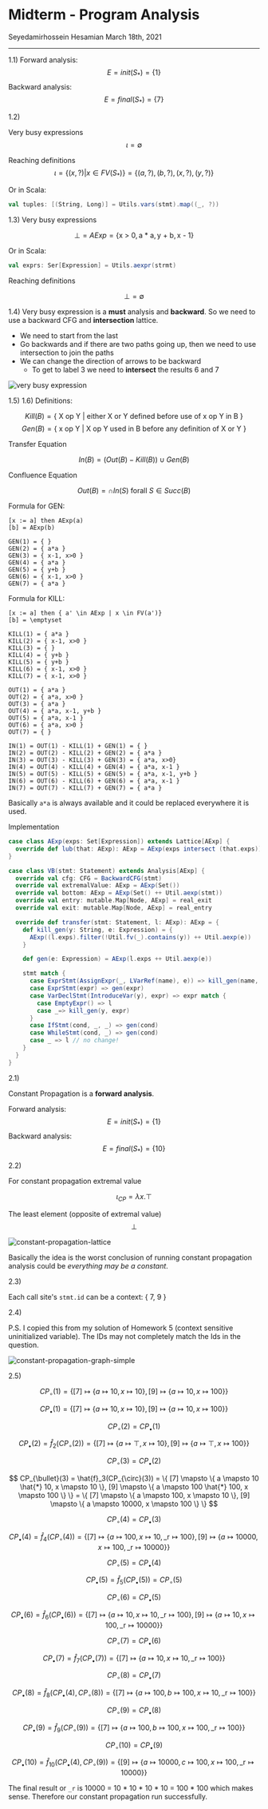 # Midterm - Program Analysis

Seyedamirhossein Hesamian
March 18th, 2021

-----

1.1)
Forward analysis: $$E = { init(S_*) } = \{ 1 \}$$
Backward analysis: $$E = { final(S_*) } = \{ 7 \}$$

1.2)

Very busy expressions $$\iota = \emptyset $$

Reaching definitions $$\iota = \{ (x, \text{?}) | x \in FV(S_*) \} = \{ (a, \text{?}), (b, \text{?}), (x, \text{?}), (y, \text{?}) \} $$

Or in Scala:

```scala
val tuples: [(String, Long)] = Utils.vars(stmt).map((_, ?))
```

1.3)
Very busy expressions

$$ \bot = AExp = \{ \text{x > 0}, \text{a * a}, \text{y + b}, \text{x - 1} \}$$

Or in Scala:

```scala
val exprs: Ser[Expression] = Utils.aexpr(strmt)
```

Reaching definitions

$$ \bot = \emptyset $$

1.4)
Very busy expression is a **must** analysis and **backward**. So we need to use a backward CFG and **intersection** lattice.

- We need to start from the last
- Go backwards and if there are two paths going up, then we need to use intersection to join the paths
- We can change the direction of arrows to be backward
  - To get to label 3 we need to **intersect** the results 6 and 7





![very busy expression](vb.png "very busy expression")


1.5)
1.6)
Definitions:

$$Kill(B) = \{ \text{ X op Y | either  X or Y defined before use of x op Y in B } \}$$
$$Gen(B) = \{ \text{ x op Y |  X op Y used in B before any definition of X or Y } \}$$


Transfer Equation

$$In(B) = (Out(B) - Kill(B)) \cup Gen(B)$$

Confluence Equation

$$Out(B) = \cap In(S) \text{ forall } S \in Succ(B)$$

Formula for GEN:
```
[x := a] then AExp(a)
[b] = AExp(b)
```

```
GEN(1) = { }
GEN(2) = { a*a }
GEN(3) = { x-1, x>0 }
GEN(4) = { a*a }
GEN(5) = { y+b }
GEN(6) = { x-1, x>0 }
GEN(7) = { a*a }
```

Formula for KILL:
```
[x := a] then { a' \in AExp | x \in FV(a')}
[b] = \emptyset
```

```
KILL(1) = { a*a }
KILL(2) = { x-1, x>0 }
KILL(3) = { }
KILL(4) = { y+b }
KILL(5) = { y+b }
KILL(6) = { x-1, x>0 }
KILL(7) = { x-1, x>0 }
```

```
OUT(1) = { a*a }
OUT(2) = { a*a, x>0 }
OUT(3) = { a*a }
OUT(4) = { a*a, x-1, y+b }
OUT(5) = { a*a, x-1 }
OUT(6) = { a*a, x>0 }
OUT(7) = { }
```


```
IN(1) = OUT(1) - KILL(1) + GEN(1) = { }
IN(2) = OUT(2) - KILL(2) + GEN(2) = { a*a }
IN(3) = OUT(3) - KILL(3) + GEN(3) = { a*a, x>0}
IN(4) = OUT(4) - KILL(4) + GEN(4) = { a*a, x-1 }
IN(5) = OUT(5) - KILL(5) + GEN(5) = { a*a, x-1, y+b }
IN(6) = OUT(6) - KILL(6) + GEN(6) = { a*a, x-1 }
IN(7) = OUT(7) - KILL(7) + GEN(7) = { a*a }
```
Basically `a*a` is always available and it could be replaced everywhere it is used.

Implementation

```scala
case class AExp(exps: Set[Expression]) extends Lattice[AExp] {
  override def lub(that: AExp): AExp = AExp(exps intersect (that.exps))
}

case class VB(stmt: Statement) extends Analysis[AExp] {
  override val cfg: CFG = BackwardCFG(stmt)
  override val extremalValue: AExp = AExp(Set())
  override val bottom: AExp = AExp(Set() ++ Util.aexp(stmt))
  override val entry: mutable.Map[Node, AExp] = real_exit
  override val exit: mutable.Map[Node, AExp] = real_entry

  override def transfer(stmt: Statement, l: AExp): AExp = {
    def kill_gen(y: String, e: Expression) = {
      AExp((l.exps).filter(!Util.fv(_).contains(y)) ++ Util.aexp(e))
    }

    def gen(e: Expression) = AExp(l.exps ++ Util.aexp(e))

    stmt match {
      case ExprStmt(AssignExpr(_, LVarRef(name), e)) => kill_gen(name, e)
      case ExprStmt(expr) => gen(expr)
      case VarDeclStmt(IntroduceVar(y), expr) => expr match {
        case EmptyExpr() => l
        case _=> kill_gen(y, expr)
      }
      case IfStmt(cond, _, _) => gen(cond)
      case WhileStmt(cond, _) => gen(cond)
      case _ => l // no change!
    }
  }
}
```

2.1)

Constant Propagation is a **forward analysis**.

Forward analysis: $$E = { init(S_*) } = \{ 1 \}$$
Backward analysis: $$E = { final(S_*) } = \{ 10 \}$$

2.2)


For constant propagation extremal value

$$\iota_{CP} = \lambda x . \top $$

The least element (opposite of extremal value) $$\bot$$ 

![constant-propagation-lattice](constant-propagation-lattice.png "constant propagation lattice")

Basically the idea is the worst conclusion of running constant propagation analysis could be *everything may be a constant*.

2.3)

Each call site's `stmt.id` can be a context: { 7, 9 }

2.4)

P.S. I copied this from my solution of Homework 5 (context sensitive uninitialized variable). The IDs may not completely match the Ids in the question.

![constant-propagation-graph-simple](constant-propagation-graph-simple.png "constant propagation graph simple")

2.5)


$$ CP_{\circ}(1) = \{ [7] \mapsto \{ a \mapsto 10, x \mapsto 10 \}, [9] \mapsto \{ a \mapsto 10, x \mapsto 100 \} \} $$

$$ CP_{\bullet}(1) = \{ [7] \mapsto \{ a \mapsto 10, x \mapsto 10 \}, [9] \mapsto \{ a \mapsto 10, x \mapsto 100 \} \} $$

$$ CP_{\circ}(2) = CP_{\bullet}(1) $$

$$ CP_{\bullet}(2) = \hat{f}_2(CP_{\circ}(2)) = \{ [7] \mapsto \{ a \mapsto \top, x \mapsto 10 \}, [9] \mapsto \{ a \mapsto \top, x \mapsto 100 \} \} $$

$$ CP_{\circ}(3) = CP_{\bullet}(2) $$

$$ CP_{\bullet}(3) = \hat{f}_3(CP_{\circ}(3)) = \{ [7] \mapsto \{ a \mapsto 10 \hat{*} 10, x \mapsto 10 \}, [9] \mapsto \{ a \mapsto 100 \hat{*} 100, x \mapsto 100 \} \} = \{ [7] \mapsto \{ a \mapsto 100, x \mapsto 10 \}, [9] \mapsto \{ a \mapsto 10000, x \mapsto 100 \} \} $$

$$ CP_{\circ}(4) = CP_{\bullet}(3) $$

$$ CP_{\bullet}(4) = \hat{f}_4(CP_{\circ}(4)) = \{ [7] \mapsto \{ a \mapsto 100, x \mapsto 10, \text{\_r} \mapsto 100 \}, [9] \mapsto \{ a \mapsto 10000, x \mapsto 100,  \text{\_r} \mapsto 10000 \} \} $$

$$ CP_{\circ}(5) = CP_{\bullet}(4) $$

$$ CP_{\bullet}(5) = \hat{f}_5(CP_{\bullet}(5)) = CP_{\circ}(5) $$

$$ CP_{\circ}(6) = CP_{\bullet}(5) $$

$$ CP_{\bullet}(6) = \hat{f}_6(CP_{\bullet}(6)) = \{ [7] \mapsto \{ a \mapsto 10, x \mapsto 10, \text{\_r} \mapsto 100 \}, [9] \mapsto \{ a \mapsto 10, x \mapsto 100,  \text{\_r} \mapsto 10000 \} \} $$

$$ CP_{\circ}(7) = CP_{\bullet}(6) $$

$$ CP_{\bullet}(7) = \hat{f}_7(CP_{\bullet}(7)) = \{ [7] \mapsto \{ a \mapsto 10, x \mapsto 10, \text{\_r} \mapsto 100 \} \} $$

$$ CP_{\circ}(8) = CP_{\bullet}(7) $$

$$ CP_{\bullet}(8) = \hat{f}_8(CP_{\bullet}(4), CP_{\circ}(8)) = \{ [7] \mapsto \{ a \mapsto 100, b \mapsto 100, x \mapsto 10, \text{\_r} \mapsto 100 \} \} $$

$$ CP_{\circ}(9) = CP_{\bullet}(8) $$

$$ CP_{\bullet}(9) = \hat{f}_9(CP_{\circ}(9)) = \{ [7] \mapsto \{ a \mapsto 100, b \mapsto 100, x \mapsto 100, \text{\_r} \mapsto 100 \} \}$$

$$ CP_{\circ}(10) = CP_{\bullet}(9) $$

$$ CP_{\bullet}(10) = \hat{f}_{10}(CP_{\bullet}(4), CP_{\circ}(9)) =  \{ [9] \mapsto \{ a \mapsto 10000, c \mapsto 100, x \mapsto 100,  \text{\_r} \mapsto 10000 \} \}  $$


The final result or `_r` is 10000 = 10 * 10 * 10 * 10 = 100 * 100 which makes sense. Therefore our constant propagation run successfully.
